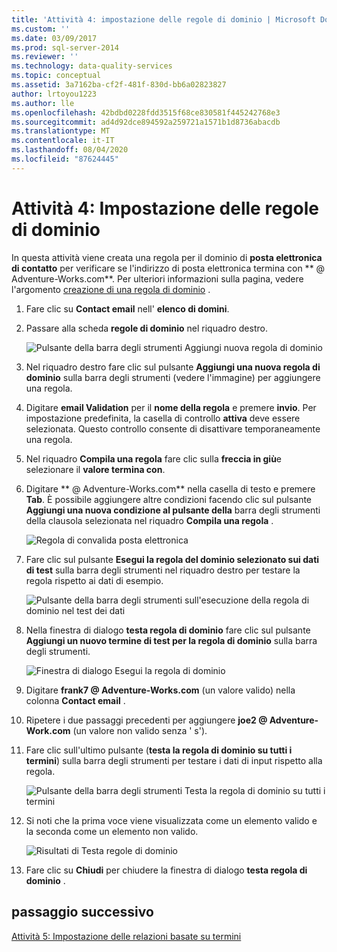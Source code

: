 ```yaml
---
title: 'Attività 4: impostazione delle regole di dominio | Microsoft Docs'
ms.custom: ''
ms.date: 03/09/2017
ms.prod: sql-server-2014
ms.reviewer: ''
ms.technology: data-quality-services
ms.topic: conceptual
ms.assetid: 3a7162ba-cf2f-481f-830d-bb6a02823827
author: lrtoyou1223
ms.author: lle
ms.openlocfilehash: 42bdbd0228fdd3515f68ce830581f445242768e3
ms.sourcegitcommit: ad4d92dce894592a259721a1571b1d8736abacdb
ms.translationtype: MT
ms.contentlocale: it-IT
ms.lasthandoff: 08/04/2020
ms.locfileid: "87624445"
---
```

# <a name="task-4-setting-domain-rules"></a>Attività 4: Impostazione delle regole di dominio
  In questa attività viene creata una regola per il dominio di **posta elettronica di contatto** per verificare se l'indirizzo di posta elettronica termina con ** \@ Adventure-Works.com**. Per ulteriori informazioni sulla pagina, vedere l'argomento [creazione di una regola di dominio](https://msdn.microsoft.com/library/hh510397.aspx) .  
  
1.  Fare clic su **Contact email** nell' **elenco di domini**.  
  
2.  Passare alla scheda **regole di dominio** nel riquadro destro.  
  
     ![Pulsante della barra degli strumenti Aggiungi nuova regola di dominio](../../2014/tutorials/media/et-settingdomainrules-01.jpg "Pulsante della barra degli strumenti Aggiungi nuova regola di dominio")  
  
3.  Nel riquadro destro fare clic sul pulsante **Aggiungi una nuova regola di dominio** sulla barra degli strumenti (vedere l'immagine) per aggiungere una regola.  
  
4.  Digitare **email Validation** per il **nome della regola** e premere **invio**. Per impostazione predefinita, la casella di controllo **attiva** deve essere selezionata. Questo controllo consente di disattivare temporaneamente una regola.  
  
5.  Nel riquadro **Compila una regola** fare clic sulla **freccia in giù**e selezionare il **valore termina con**.  
  
6.  Digitare ** \@ Adventure-Works.com** nella casella di testo e premere **Tab**. È possibile aggiungere altre condizioni facendo clic sul pulsante **Aggiungi una nuova condizione al pulsante della** barra degli strumenti della clausola selezionata nel riquadro **Compila una regola** .  
  
     ![Regola di convalida posta elettronica](../../2014/tutorials/media/et-settingdomainrules-02.jpg "Regola di convalida posta elettronica")  
  
7.  Fare clic sul pulsante **Esegui la regola del dominio selezionato sui dati di test** sulla barra degli strumenti nel riquadro destro per testare la regola rispetto ai dati di esempio.  
  
     ![Pulsante della barra degli strumenti sull'esecuzione della regola di dominio nel test dei dati](../../2014/tutorials/media/et-settingdomainrules-03.jpg "Pulsante della barra degli strumenti sull'esecuzione della regola di dominio nel test dei dati")  
  
8.  Nella finestra di dialogo **testa regola di dominio** fare clic sul pulsante **Aggiungi un nuovo termine di test per la regola di dominio** sulla barra degli strumenti.  
  
     ![Finestra di dialogo Esegui la regola di dominio](../../2014/tutorials/media/et-settingdomainrules-04.jpg "Finestra di dialogo Esegui la regola di dominio")  
  
9. Digitare **frank7 \@ Adventure-Works.com** (un valore valido) nella colonna **Contact email** .  
  
10. Ripetere i due passaggi precedenti per aggiungere **joe2 \@ Adventure-Work.com** (un valore non valido senza ' s').  
  
11. Fare clic sull'ultimo pulsante (**testa la regola di dominio su tutti i termini**) sulla barra degli strumenti per testare i dati di input rispetto alla regola.  
  
     ![Pulsante della barra degli strumenti Testa la regola di dominio su tutti i termini](../../2014/tutorials/media/et-settingdomainrules-05.jpg "Pulsante della barra degli strumenti Testa la regola di dominio su tutti i termini")  
  
12. Si noti che la prima voce viene visualizzata come un elemento valido e la seconda come un elemento non valido.  
  
     ![Risultati di Testa regole di dominio](../../2014/tutorials/media/et-settingdomainrules-06.jpg "Risultati di Testa regole di dominio")  
  
13. Fare clic su **Chiudi** per chiudere la finestra di dialogo **testa regola di dominio** .  
  
## <a name="next-step"></a>passaggio successivo  
 [Attività 5: Impostazione delle relazioni basate su termini](../../2014/tutorials/task-5-setting-term-based-relationships.md)  
  
  
